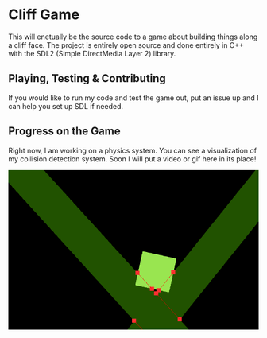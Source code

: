 # Cliff Game

This will enetually be the source code to a game about building things along a cliff face. The project is entirely open source and done entirely in C++ with the SDL2 (Simple DirectMedia Layer 2) library.


## Playing, Testing & Contributing
If you would like to run my code and test the game out, put an issue up and I can help you set up SDL if needed.


## Progress on the Game
Right now, I am working on a physics system. You can see a visualization of my collision detection system. Soon I will put a video or gif here in its place!

![Alt text](GithubPics/image1.png "Collision Detection and Analysis")
